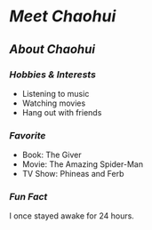 # _Meet Chaohui_

## _About Chaohui_

### _Hobbies & Interests_
- Listening to music
- Watching movies
- Hang out with friends 

### _Favorite_
- Book: The Giver
- Movie: The Amazing Spider-Man 
- TV Show: Phineas and Ferb

### _Fun Fact_
I once stayed awake for 24 hours.
